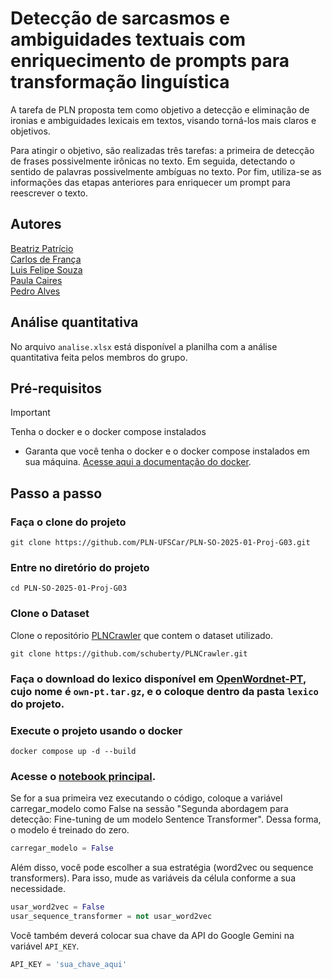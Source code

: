 # Detecção de sarcasmos e ambiguidades textuais com enriquecimento de prompts para transformação linguística

A tarefa de PLN proposta tem como objetivo a detecção e eliminação de ironias e ambiguidades lexicais em textos, visando torná-los mais claros e objetivos.

Para atingir o objetivo, são realizadas três tarefas: a primeira de detecção de frases possivelmente irônicas no texto. Em seguida, detectando o sentido de palavras possivelmente ambíguas no texto. Por fim, utiliza-se as informações das etapas anteriores para enriquecer um prompt para reescrever o texto.

## Autores
[Beatriz Patrício](https://github.com/BeatrizPat)  
[Carlos de França](https://github.com/carlos-hfm)  
[Luis Felipe Souza](https://github.com/LuisFSouza)  
[Paula Caires](https://github.com/paulacaires)  
[Pedro Alves](https://github.com/pedrohaas)

## Análise quantitativa

No arquivo `analise.xlsx` está disponível a planilha com a análise quantitativa feita pelos membros do grupo.

## Pré-requisitos

> [!IMPORTANT]
> Tenha o docker e o docker compose instalados 

- Garanta que você tenha o docker e o docker compose instalados em sua máquina. [Acesse aqui a documentação do docker](https://www.docker.com/).

## Passo a passo

### Faça o clone do projeto
```
git clone https://github.com/PLN-UFSCar/PLN-SO-2025-01-Proj-G03.git
```

### Entre no diretório do projeto
```
cd PLN-SO-2025-01-Proj-G03
```

### Clone o Dataset
Clone o repositório [PLNCrawler](https://github.com/schuberty/PLNCrawler/tree/master) que contem o dataset utilizado.
```
git clone https://github.com/schuberty/PLNCrawler.git
```

### Faça o download do lexico disponível em [OpenWordnet-PT](https://github.com/own-pt/openWordnet-PT/releases), cujo nome é `own-pt.tar.gz`, e o coloque dentro da pasta `lexico` do projeto.

### Execute o projeto usando o docker
```
docker compose up -d --build
```

### Acesse o [notebook principal](http://localhost:8888/lab/tree/notebooks/main.ipynb).
Se for a sua primeira vez executando o código, coloque a variável carregar_modelo como False na sessão "Segunda abordagem para detecção: Fine-tuning de um modelo Sentence Transformer". Dessa forma, o modelo é treinado do zero.
```python
carregar_modelo = False
```

Além disso, você pode escolher a sua estratégia (word2vec ou sequence transformers). Para isso, mude as variáveis da célula conforme a sua necessidade.
```python
usar_word2vec = False
usar_sequence_transformer = not usar_word2vec
```

Você também deverá colocar sua chave da API do Google Gemini na variável `API_KEY`.
```python
API_KEY = 'sua_chave_aqui'
```
